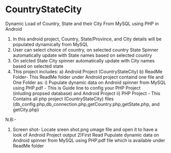 # CountryStateCity
Dynamic Load of Country, State and their City From MySQL using PHP in Android
1) In this android project, Country, State/Province, and City details will be populated dynamically from MySQL
2) User can select choice of country, on selected country State Spinner automatically update with State names based on selected country
3) On selcted State City spinner automatically update with City names based on selected state
4) This project includes:
    a) Android Project (CountryStateCity)
    b) ReadMe Folder- This ReadMe folder under Android project containd one file and One Folder as:
         i) Pupulate dynamic data on Android spinner from MySQL using PHP.pdf - This is Guide line to config your PHP Project    
            (inluding propsed database) and Android Project
         ii) PHP Project - This Contains all php project (CountryStateCity) files 
         (db_config.php,db_connection.php,getCountry.php,getState.php, and getCity.php)
    
N.B:- 
1) Screen shot- Locate sreen shot.png umage file and open it to have a look of Android Project output
2)First Read Pupulate dynamic data on Android spinner from MySQL using PHP.pdf file which is available under ReadMe folder
